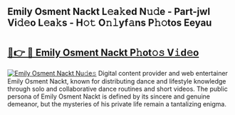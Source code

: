 ## Emily Osment Nackt L𝚎a𝚔ed N𝚞𝚍e - Part-jwl Vi𝚍𝚎o L𝚎a𝚔s - H𝚘𝚝 O𝚗𝚕yf𝚊ns P𝚑𝚘tos Eeyau

# <h2><a href="http://kf31gye.oniu.top/?m=Emily+Osment+Nackt">🔗👉 🔴 Emily Osment Nackt P𝚑ot𝚘𝚜 V𝚒d𝚎o</a></h2>

[![Emily Osment Nackt Nu𝚍e𝚜](https://i.imgur.com/0qMVB7G.gif)](http://kf31gye.oniu.top/?m=Emily+Osment+Nackt)
Digital content provider and web entertainer Emily Osment Nackt, known for distributing dance and lifestyle knowledge through solo and collaborative dance routines and short videos. The public persona of Emily Osment Nackt is defined by its sincere and genuine demeanor, but the mysteries of his private life remain a tantalizing enigma.  

